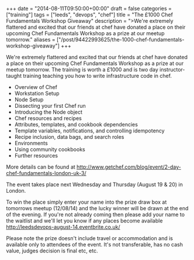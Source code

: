 +++
date = "2014-08-11T09:50:00+00:00"
draft = false
categories = ["training"]
tags = ["leeds", "devops", "chef"]
title = "The £1000 Chef Fundamentals Workshop Giveaway"
description = ">We're extremely flattered and excited that our friends at chef have donated a place on their upcoming Chef Fundamentals Workshop as a prize at our meetup tomorrow."
aliases = ["/post/94422993625/the-1000-chef-fundamentals-workshop-giveaway"]
+++
<p>We're extremely flattered and excited that our friends at chef have donated a place on their upcoming Chef Fundamentals Workshop as a prize at our meetup tomorrow. The training is worth a &pound;1000 and is two day instructor-taught training teaching you how to write infrastructure code in chef.<!-- more --></p>
<ul>
<li>Overview of Chef</li>
<li>Workstation Setup</li>
<li>Node Setup</li>
<li>Dissecting your first Chef run</li>
<li>Introducing the Node object</li>
<li>Chef resources and recipes</li>
<li>Attributes, templates, and cookbook dependencies</li>
<li>Template variables, notifications, and controlling idempotency</li>
<li>Recipe inclusion, data bags, and search roles</li>
<li>Environments</li>
<li>Using community cookbooks</li>
<li>Further resources</li>
</ul>
<p>More details can be found at <a href="http://www.getchef.com/blog/event/2-day-chef-fundamentals-london-uk-3/">http://www.getchef.com/blog/event/2-day-chef-fundamentals-london-uk-3/</a></p>
<p>The event takes place next Wednesday and Thursday (August 19 &amp; 20) in London.</p>
<p>To win the place simply enter your name into the prize draw box at tomorrows meetup (12/08/14) and&nbsp;the lucky winner will be drawn at the&nbsp;end of the evening. If you're not already coming then please add your name to the waitlist and we'll let you know if any places become available <a href="http://leedsdevops-august-14.eventbrite.co.uk/">http://leedsdevops-august-14.eventbrite.co.uk/</a></p>
<p>Please note the prize doesn't include travel or accommodation and is available only to attendees of the event. It's not transferable, has no cash value, judges decision is final etc, etc.</p>